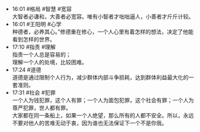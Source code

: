 
- 16:01 #格局 #智慧 #宽容<br>大智者必谦和，大善者必宽容。唯有小智者才咄咄逼人，小善者才斤斤计较。 
- 16:01 #王阳明 #心学 <br>种德者，必养其心。”修德重在修心，一个人心里有着怎样的想法，决定了他能看到怎样的世界。
- 17:10 #指责 #理解<br>指责一个人总是容易的；<br>理解一个人的处境，比较困难。
- 17:24 #道德 <br>道德是通过限制个人行为，减少群体内部斗争损耗，达到群体利益最大化的一套准则。
- 17:31 #社会 #犯罪<br>一个人为钱犯罪，这个人有罪；一个人为面包犯罪，这个社会有罪；一个人为尊严犯罪，世人都有罪。<br>大家都在同一条船上，如果一个人绝望，那么所有的人都不安全。所以，永远不要对他人的苦难无动于衷，因为谁也无法保证下一个不是你我。